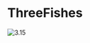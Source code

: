 # ThreeFishes
![3.15](http://upload-images.jianshu.io/upload_images/2158529-5680bacb8888e7db.gif?imageMogr2/auto-orient/strip)
